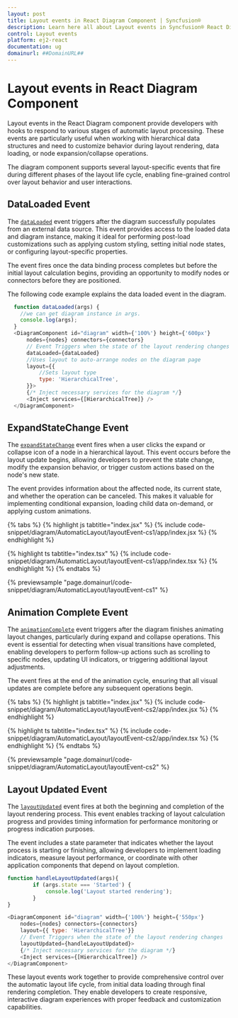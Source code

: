 ```yaml
---
layout: post
title: Layout events in React Diagram Component | Syncfusion®
description: Learn here all about Layout events in Syncfusion® React Diagram Component of Syncfusion Essential® JS 2 and more.
control: Layout events
platform: ej2-react
documentation: ug
domainurl: ##DomainURL##
---
```


# Layout events in React Diagram Component
Layout events in the React Diagram component provide developers with hooks to respond to various stages of automatic layout processing. These events are particularly useful when working with hierarchical data structures and need to customize behavior during layout rendering, data loading, or node expansion/collapse operations.

The diagram component supports several layout-specific events that fire during different phases of the layout life cycle, enabling fine-grained control over layout behavior and user interactions.

## DataLoaded Event

The [`dataLoaded`](https://ej2.syncfusion.com/react/documentation/api/diagram/idataloadedeventargs/) event triggers after the diagram successfully populates from an external data source. This event provides access to the loaded data and diagram instance, making it ideal for performing post-load customizations such as applying custom styling, setting initial node states, or configuring layout-specific properties.

The event fires once the data binding process completes but before the initial layout calculation begins, providing an opportunity to modify nodes or connectors before they are positioned.

The following code example explains the data loaded event in the diagram.

```javascript
  function dataLoaded(args) {
    //we can get diagram instance in args.
    console.log(args);
  }
  <DiagramComponent id="diagram" width={'100%'} height={'600px'}
      nodes={nodes} connectors={connectors}
      // Event Triggers when the state of the layout rendering changes
      dataLoaded={dataLoaded}
      //Uses layout to auto-arrange nodes on the diagram page
      layout={{
          //Sets layout type
          type: 'HierarchicalTree',
      }}>
      {/* Inject necessary services for the diagram */}
      <Inject services={[HierarchicalTree]} />
  </DiagramComponent>
```

## ExpandStateChange Event

The [`expandStateChange`](https://ej2.syncfusion.com/react/documentation/api/diagram/iExpandStateChangeEventArgs/) event fires when a user clicks the expand or collapse icon of a node in a hierarchical layout. This event occurs before the layout update begins, allowing developers to prevent the state change, modify the expansion behavior, or trigger custom actions based on the node's new state.

The event provides information about the affected node, its current state, and whether the operation can be canceled. This makes it valuable for implementing conditional expansion, loading child data on-demand, or applying custom animations.

{% tabs %}
{% highlight js tabtitle="index.jsx" %}
{% include code-snippet/diagram/AutomaticLayout/layoutEvent-cs1/app/index.jsx %}
{% endhighlight %}

{% highlight ts tabtitle="index.tsx" %}
{% include code-snippet/diagram/AutomaticLayout/layoutEvent-cs1/app/index.tsx %}
{% endhighlight %}
{% endtabs %}

 {% previewsample "page.domainurl/code-snippet/diagram/AutomaticLayout/layoutEvent-cs1" %}


## Animation Complete Event

The [`animationComplete`](https://ej2.syncfusion.com/react/documentation/api/diagram/#animationcomplete) event triggers after the diagram finishes animating layout changes, particularly during expand and collapse operations. This event is essential for detecting when visual transitions have completed, enabling developers to perform follow-up actions such as scrolling to specific nodes, updating UI indicators, or triggering additional layout adjustments.

The event fires at the end of the animation cycle, ensuring that all visual updates are complete before any subsequent operations begin.

{% tabs %}
{% highlight js tabtitle="index.jsx" %}
{% include code-snippet/diagram/AutomaticLayout/layoutEvent-cs2/app/index.jsx %}
{% endhighlight %}

{% highlight ts tabtitle="index.tsx" %}
{% include code-snippet/diagram/AutomaticLayout/layoutEvent-cs2/app/index.tsx %}
{% endhighlight %}
{% endtabs %}

 {% previewsample "page.domainurl/code-snippet/diagram/AutomaticLayout/layoutEvent-cs2" %}

## Layout Updated Event

The [`layoutUpdated`](https://ej2.syncfusion.com/react/documentation/api/diagram/#layoutupdated) event fires at both the beginning and completion of the layout rendering process. This event enables tracking of layout calculation progress and provides timing information for performance monitoring or progress indication purposes.

The event includes a state parameter that indicates whether the layout process is starting or finishing, allowing developers to implement loading indicators, measure layout performance, or coordinate with other application components that depend on layout completion.

```javascript
function handleLayoutUpdated(args){
        if (args.state === 'Started') {
            console.log('Layout started rendering');
        }
}

<DiagramComponent id="diagram" width={'100%'} height={'550px'}
    nodes={nodes} connectors={connectors}
    layout={{ type: 'HierarchicalTree'}}
    // Event Triggers when the state of the layout rendering changes
    layoutUpdated={handleLayoutUpdated}>
    {/* Inject necessary services for the diagram */}
    <Inject services={[HierarchicalTree]} />
</DiagramComponent>
```
These layout events work together to provide comprehensive control over the automatic layout life cycle, from initial data loading through final rendering completion. They enable developers to create responsive, interactive diagram experiences with proper feedback and customization capabilities.